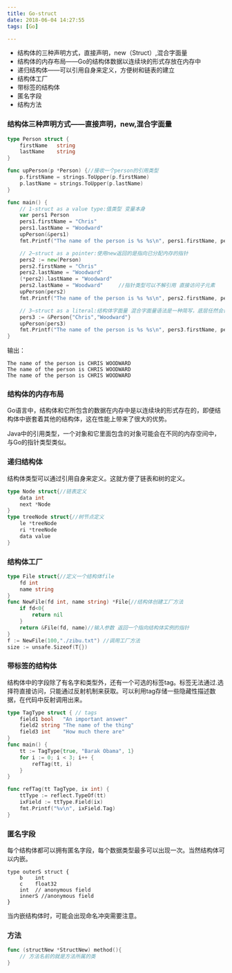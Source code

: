 ```yaml
---
title: Go-struct
date: 2018-06-04 14:27:55
tags: [Go]

---
```




* 结构体的三种声明方式，直接声明，new（Struct）,混合字面量
* 结构体的内存布局——Go的结构体数据以连续块的形式存放在内存中
* 递归结构体——可以引用自身来定义，方便树和链表的建立
* 结构体工厂
* 带标签的结构体
* 匿名字段
* 结构方法

<!--more-->

### 结构体三种声明方式——直接声明，new,混合字面量

```go 
type Person struct {
    firstName   string
    lastName    string
}

func upPerson(p *Person) {//接收一个person的引用类型
    p.firstName = strings.ToUpper(p.firstName)
    p.lastName = strings.ToUpper(p.lastName)
}

func main() {
    // 1-struct as a value type:值类型 变量本身
    var pers1 Person 
    pers1.firstName = "Chris"
    pers1.lastName = "Woodward"
    upPerson(&pers1)
    fmt.Printf("The name of the person is %s %s\n", pers1.firstName, pers1.lastName)

    // 2—struct as a pointer:使用new返回的是指向已分配内存的指针
    pers2 := new(Person)
    pers2.firstName = "Chris"
    pers2.lastName = "Woodward"
    (*pers2).lastName = "Woodward"  
    pers2.lastName = "Woodward"	    //指针类型可以不解引用 直接访问子元素
    upPerson(pers2)
    fmt.Printf("The name of the person is %s %s\n", pers2.firstName, pers2.lastName)

    // 3—struct as a literal:结构体字面量 混合字面量语法是一种简写，底层任然会调用new 因此返回的仍然是内存指针
    pers3 := &Person{"Chris","Woodward"}
    upPerson(pers3)
    fmt.Printf("The name of the person is %s %s\n", pers3.firstName, pers3.lastName)
}
```

输出： 

```
The name of the person is CHRIS WOODWARD
The name of the person is CHRIS WOODWARD
The name of the person is CHRIS WOODWARD
```

### 结构体的内存布局

Go语言中，结构体和它所包含的数据在内存中是以连续块的形式存在的，即便结构体中嵌套着其他的结构体，这在性能上带来了很大的优势。

Java中的引用类型，一个对象和它里面包含的对象可能会在不同的内存空间中，与Go的指针类型类似。

### 递归结构体

结构体类型可以通过引用自身来定义。这就方便了链表和树的定义。

```go
type Node struct{//链表定义
    data int 
    next *Node
}
type treeNode struct{//树节点定义
    le *treeNode
    ri *treeNode
    data value
}
```

 ### 结构体工厂

```go
type File struct{//定义一个结构体file
    fd int 
    name string
}
func NewFile(fd int, name string) *File{//结构体创建工厂方法
    if fd<0{
    	return nil        
    }
    return &File(fd, name)//输入参数 返回一个指向结构体实例的指针
}
f := NewFile(100,"./zibu.txt") //调用工厂方法
size := unsafe.Sizeof(T{})

```

### 带标签的结构体

结构体中的字段除了有名字和类型外，还有一个可选的标签tag。标签无法通过.选择符直接访问，只能通过反射机制来获取。可以利用tag存储一些隐藏性描述数据，在代码中反射调用出来。

```go
type TagType struct { // tags
    field1 bool   "An important answer"
    field2 string "The name of the thing"
    field3 int    "How much there are"
}
func main() {
    tt := TagType{true, "Barak Obama", 1}
    for i := 0; i < 3; i++ {
        refTag(tt, i)
    }
}

func refTag(tt TagType, ix int) {
    ttType := reflect.TypeOf(tt)
    ixField := ttType.Field(ix)
    fmt.Printf("%v\n", ixField.Tag)
}
```

### 匿名字段

每个结构体都可以拥有匿名字段，每个数据类型最多可以出现一次。当然结构体可以内嵌。

```
type outerS struct {
    b    int
    c    float32
    int  // anonymous field
    innerS //anonymous field
}
```

当内嵌结构体时，可能会出现命名冲突需要注意。

### 方法

```go
func (structNew *StructNew) method(){
    // 方法名前的就是方法所属的类
}
```



